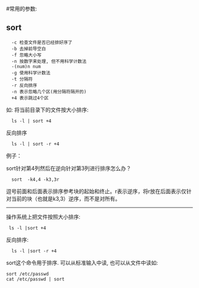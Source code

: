 #常用的参数: 
## sort  

      -c 检查文件是否已经排好序了 
      -b 去掉前导空白 
      -f 忽略大小写 
      -n 按数字来处理, 但不用科学计数法 
      -(num)n num 
      -g 使用科学计数法 
      -t 分隔符 
      -r 反向排序 
      -n 表示忽略几个区(用分隔符隔开的) 
      +4 表示跳过4个区 

如: 将当前目录下的文件按大小排序:   

      ls -l | sort +4 
反向排序   

      ls -l | sort -r +4



例子：

sort针对第4列然后在逆向针对第3列进行排序怎么办？ 

      sort  -k4,4 -k3,3r 

逗号前面和后面表示排序参考块的起始和终止。r表示逆序，将r放在后面表示仅针对当前的块（也就是k3,3）逆序，而不是对所有。

-----------------------------------

操作系统上把文件按照大小排序: 

     ls -l |sort +4 
     
 反向排序:  
 
      ls -l |sort -r +4  
    
sort这个命令用于排序. 可以从标准输入中读, 也可以从文件中读如:   

    sort /etc/passwd 
    cat /etc/passwd | sort 
